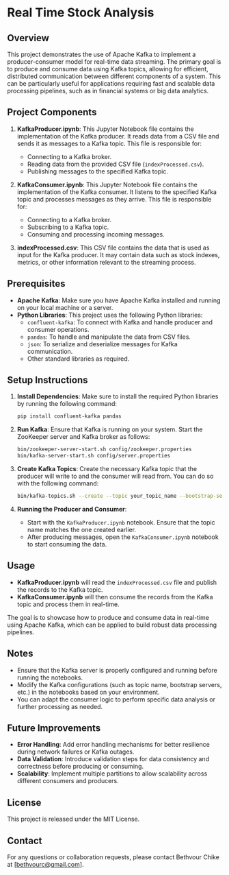 # Real Time Stock Analysis

## Overview

This project demonstrates the use of Apache Kafka to implement a producer-consumer model for real-time data streaming. The primary goal is to produce and consume data using Kafka topics, allowing for efficient, distributed communication between different components of a system. This can be particularly useful for applications requiring fast and scalable data processing pipelines, such as in financial systems or big data analytics.

## Project Components

1. **KafkaProducer.ipynb**: This Jupyter Notebook file contains the implementation of the Kafka producer. It reads data from a CSV file and sends it as messages to a Kafka topic. This file is responsible for:
   - Connecting to a Kafka broker.
   - Reading data from the provided CSV file (`indexProcessed.csv`).
   - Publishing messages to the specified Kafka topic.

2. **KafkaConsumer.ipynb**: This Jupyter Notebook file contains the implementation of the Kafka consumer. It listens to the specified Kafka topic and processes messages as they arrive. This file is responsible for:
   - Connecting to a Kafka broker.
   - Subscribing to a Kafka topic.
   - Consuming and processing incoming messages.

3. **indexProcessed.csv**: This CSV file contains the data that is used as input for the Kafka producer. It may contain data such as stock indexes, metrics, or other information relevant to the streaming process.

## Prerequisites

- **Apache Kafka**: Make sure you have Apache Kafka installed and running on your local machine or a server.
- **Python Libraries**: This project uses the following Python libraries:
  - `confluent-kafka`: To connect with Kafka and handle producer and consumer operations.
  - `pandas`: To handle and manipulate the data from CSV files.
  - `json`: To serialize and deserialize messages for Kafka communication.
  - Other standard libraries as required.

## Setup Instructions

1. **Install Dependencies**: Make sure to install the required Python libraries by running the following command:
   ```sh
   pip install confluent-kafka pandas
   ```

2. **Run Kafka**: Ensure that Kafka is running on your system. Start the ZooKeeper server and Kafka broker as follows:
   ```sh
   bin/zookeeper-server-start.sh config/zookeeper.properties
   bin/kafka-server-start.sh config/server.properties
   ```

3. **Create Kafka Topics**: Create the necessary Kafka topic that the producer will write to and the consumer will read from. You can do so with the following command:
   ```sh
   bin/kafka-topics.sh --create --topic your_topic_name --bootstrap-server localhost:9092 --partitions 1 --replication-factor 1
   ```

4. **Running the Producer and Consumer**:
   - Start with the `KafkaProducer.ipynb` notebook. Ensure that the topic name matches the one created earlier.
   - After producing messages, open the `KafkaConsumer.ipynb` notebook to start consuming the data.

## Usage

- **KafkaProducer.ipynb** will read the `indexProcessed.csv` file and publish the records to the Kafka topic.
- **KafkaConsumer.ipynb** will then consume the records from the Kafka topic and process them in real-time.

The goal is to showcase how to produce and consume data in real-time using Apache Kafka, which can be applied to build robust data processing pipelines.

## Notes

- Ensure that the Kafka server is properly configured and running before running the notebooks.
- Modify the Kafka configurations (such as topic name, bootstrap servers, etc.) in the notebooks based on your environment.
- You can adapt the consumer logic to perform specific data analysis or further processing as needed.

## Future Improvements
- **Error Handling**: Add error handling mechanisms for better resilience during network failures or Kafka outages.
- **Data Validation**: Introduce validation steps for data consistency and correctness before producing or consuming.
- **Scalability**: Implement multiple partitions to allow scalability across different consumers and producers.

## License
This project is released under the MIT License.

## Contact
For any questions or collaboration requests, please contact Bethvour Chike at [bethvourc@gmail.com].

